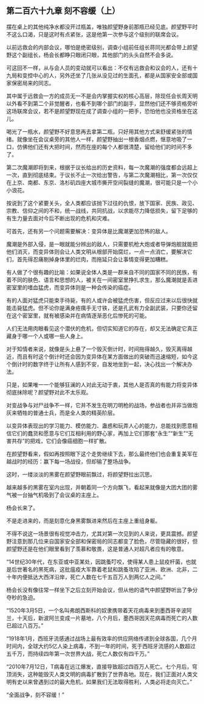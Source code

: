 ## 第二百六十九章 刻不容缓（上）
摆在桌上的其他纯净水都没开过瓶盖，唯独颜望野身前那瓶已经见底。颜望野平时不这么口渴，只是这时有点紧张，这是他第一次参与这个级别的联席会议。

以前远救会的内部会议，哪怕是绝密级别，调查小组前任组长蒋同光都会带上颜望野这个副组长，杨会长都睁只眼闭只眼，其他部门的头头自然不会多说。

可这回不一样，从与会人员的变动就可以看出：不仅有远救会和议会的人，还有十九局和变控中心的人，另外还坐了几张从没见过的生面孔，都是从国家安全部或国家保密局来的同志。

其中属于远救会一方的成员无一不是会内掌握实权的核心高层，除现任会长周天明以外看不到第二个非觉醒者，也看不到哪个部门的副手，显然他们还不够资格旁听这场联席会议，若不是颜望野现在成了调查小组的一把手，恐怕他也没资格坐在这儿。

喝光了一瓶水，颜望野不好意思再去拿第二瓶，只好用其他方式来舒缓紧张的情绪。就像坐在会议桌旁的其他人一样，颜望野抽出一根香烟点燃，惬意地吸了一口，仿佛他们还有大把时间，然而在座的每个人都很清楚，留给他们的时间不多了。

第二次魔潮即将到来，根据于议长给出的历史资料，每一次魔潮的强度都会远超上一次，直到彻底结束。于议长不止一次给出警告，与第二次魔潮相比，第一次仅仅在上京、南都、东京、洛杉矶四座大城市撕开空间裂缝的魔潮，很可能只是一个小小浪花。

按说到了这个紧要关头，全人类都应该抛下过往的仇恨，放下国家、民族、政见、宗教、信仰之间的不和，统一战线，共同抗战，以求能尽力降低损失，留下足够的有生力量去面对今后不断出现的危机和灾难。

可首先，还有另一个问题需要解决：变异体是比魔潮更加恐怖的敌人。

魔潮是外部入侵，是一眼就能分辨出的敌人，只需要机枪大炮或者导弹炮舰就能把他们消灭，而变异体则会让人类文明从根部开始腐烂，一点一点消亡，要解决它们，首先得忍痛剔掉身体里的烂肉，而拖延只会让事情变得更加糟糕。

有人做了个很有趣的比喻：如果说全体人类是一群来自不同的国家不同的民族，有着不同的肤色、语言和思想的人，被关在一间密室里挣扎求生，那么魔潮就是丢进密室里的嗜血猛虎，而变异体则是一种会传染的癌症。

有的人面对猛虎只能束手待毙，有的人或许会被猛虎伤害，但反应过来以后很快就能击毙猛虎。但不论你是满身疮痍手无寸铁，还是孔武有力全副武装，只要你还留在这个密室里，就有被感染并在病情逐渐恶化后惨死的可能。

人们无法用肉眼看见这个潜伏的危机，但切实知道它的存在，却又无法确定它真正藏身于哪一个人或哪一些人身上。

对于知情者来说，就像是头上悬了一个毁灭倒计时，时间拖得越久，毁灭离得越近，而且有时这个倒计时还会因为变异体在某方面做出的突破而迅速缩短，如今这个倒计时的数字终于让所有人感到不安，自发地坐到一起，决心找出一个解决办法。

只是，如果唯一一个能够狂澜的人对此无动于衷，其他人是否真的有能力将变异体彻底抹除呢？颜望野对此不太乐观。

对变战争与对尸战争不一样，它并不发生在明刀明枪的战场，参战者也并非当做炮灰来牺牲的普通士兵，而是全人类的精英阶层。

以变异体表现出的学习能力、模仿能力、蛊惑和玩弄人心的能力，总能找到愿意相信它们的蠢货和愿意与它们互相利用的野心家，再加上它们那套“永生”“新生”“无害共存”的把戏，它们会像癌细胞一样扩散。

在颜望野看来，假如再按照眼下这个走势继续下去，那么最终他们也会重复美军在越战时的经历：赢下每一场战役，但却输了整场战争。

这时，一缕淡淡的黑雾在颜望野眼前飘过，将颜望野拉出沉思。

越来越多的黑雾在室内出现，并朝着同一个方向飘飞，看起来就像是大团大团的雾气被一台抽气机吸到了会议桌的主座上。

杨会长来了。

不是走进来的，而是刻意化身黑雾飘进来然后在主座上重组身躯。

不得不说这一场景很有视觉冲击力，尤其对第一次见到的人来说，更具震撼。颜望野注意到那几位来自国家安全部和保密局的同志都变了脸色，尽管隐藏的很好，但颜望野还是在他们眼里看到了羡慕和敬畏，这是普通人对超凡者应有的敬意。

“14世纪30年代，在东亚或中亚某处，因跳蚤叮咬，使得某人患上鼠疫杆菌，也就是后世著名的黑死病，这批瘟疫大军靠着老鼠和跳蚤攻陷了亚洲、欧洲、北非，二十年内便抵达大西洋沿岸，死亡人数在七千五百万人到两亿人之间。”

杨会长没有像往常一样坐下之后立刻开始会议，但从他的语气中颜望野听出了争分夺秒的急迫。

“1520年3月5日，一个名叫弗朗西斯科的奴隶携带着天花病毒来到墨西哥辛波阿兰，十天后，新波阿兰变成一片墓地，八个月后，墨西哥因天花病毒而死亡的人数已超过八百万。”

“1918年1月，西班牙流感通过战场上最有效率的供应网络传递到全球各国，几个月时间内，全球大约5亿人染上病毒，不到一年的时间，死于西班牙流感的人数超过五千万，而持续四年第一次世界大战，死亡人数仅有四千万。”

“2010年7月12日，T病毒在远江爆发，直接导致超过四百万人死亡。七个月后，穹顶消失，这种能毁灭人类文明的病毒扩散到了世界各地。现在，我们正面对人类文明有史以来曾遇到过的最大危机，如果我们无法取得胜利，人类必将走向灭亡。”

“全面战争，刻不容缓！”

